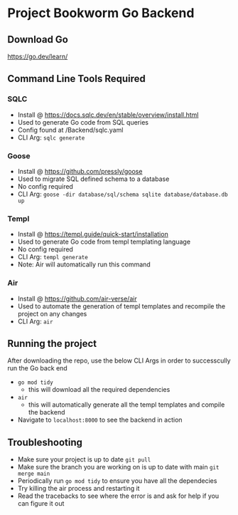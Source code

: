 # Project Bookworm Go Backend

## Download Go
https://go.dev/learn/

## Command Line Tools Required
### SQLC
- Install @ https://docs.sqlc.dev/en/stable/overview/install.html
- Used to generate Go code from SQL queries
- Config found at /Backend/sqlc.yaml
- CLI Arg: `sqlc generate`

### Goose
- Install @ https://github.com/pressly/goose
- Used to migrate SQL defined schema to a database
- No config required
- CLI Arg: `goose -dir database/sql/schema sqlite database/database.db up`

### Templ
- Install @ https://templ.guide/quick-start/installation
- Used to generate Go code from templ templating language
- No config required
- CLI Arg: `templ generate`
- Note: Air will automatically run this command

### Air
- Install @ https://github.com/air-verse/air
- Used to automate the generation of templ templates and recompile the project on any changes
- CLI Arg: `air`

## Running the project
After downloading the repo, use the below CLI Args in order to successcully run the Go back end
- `go mod tidy`
  - this will download all the required dependencies
- `air`
  - this will automatically generate all the templ templates and compile the backend
- Navigate to `localhost:8000` to see the backend in action

## Troubleshooting
- Make sure your project is up to date `git pull`
- Make sure the branch you are working on is up to date with main `git merge main`
- Periodically run `go mod tidy` to ensure you have all the dependecies
- Try killing the air process and restarting it
- Read the tracebacks to see where the error is and ask for help if you can figure it out
